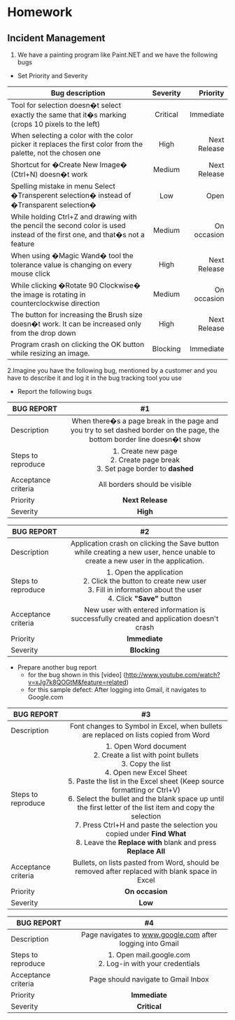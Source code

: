 # Homework
## Incident Management

1. We have a painting program like Paint.NET and we have the following bugs
*	Set Priority and Severity

| Bug description        | Severity           | Priority  |
| ------------- |:-------------:| -----:|
|Tool for selection doesn�t select exactly the same that it�s marking (crops 10 pixels to the left)      | Critical | Immediate |
| When selecting a color with the color picker it replaces the first color from the palette, not the chosen one     | High  | Next Release |
| Shortcut for �Create New Image� (Ctrl+N) doesn�t work |  Medium | Next Release  |
| Spelling mistake in menu Select �Transperent selection� instead of �Transparent selection�| Low  |  Open |
| While holding Ctrl+Z and drawing with the pencil the second color is used instead of the first one, and that�s not a feature| Medium  |  On occasion |
| When using �Magic Wand� tool the tolerance value is changing on every mouse click| High  | Next Release  |
| While clicking �Rotate 90 Clockwise� the image is rotating in counterclockwise direction| Medium  | On occasion  |
| The button for increasing the Brush size doesn�t work. It can be increased only from the drop down | High  | Next Release  |
| Program crash on clicking the OK button while resizing an image.| Blocking  |  Immediate 

2.Imagine you have the following bug, mentioned by a customer and you have to describe it and log it in the bug tracking tool you use
*	Report the following bugs

|BUG REPORT |   #1   |
| ------------- |:-------------:| 
|Description  |When there�s a page break in the page and you try to set dashed border on the page, the bottom border line doesn�t show|
|Steps to reproduce  |1. Create new page <br/> 2. Create page break <br/>3. Set page border to **dashed**|
|Acceptance criteria  |All borders should be visible|
|Priority |**Next Release**|
|Severity  |**High**|

|BUG REPORT |   #2   |
| ------------- |:-------------:| 
|Description  |Application crash on clicking the Save button while creating a new user, hence unable to create a new user in the application.|
|Steps to reproduce  |1. Open the application <br/> 2. Click the button to create new user <br/> 3. Fill in information about the user <br/> 4. Click **"Save"** button|
|Acceptance criteria  |New user with entered information is successfully created and application doesn't crash|
|Priority |**Immediate**|
|Severity  |**Blocking**|

* Prepare another bug report
	* for the bug shown in this [video] (http://www.youtube.com/watch?v=xJg7k8QOGtM&feature=related)
	* for this sample defect: After logging into Gmail, it navigates to Google.com

|BUG REPORT |   #3  |
| ------------- |:-------------:| 
|Description  |Font changes to Symbol in Excel, when bullets are replaced on lists copied from Word|
|Steps to reproduce  |1. Open Word document <br/> 2. Create a list with point bullets <br/> 3. Copy the list <br/> 4. Open new Excel Sheet<br/>5. Paste the list in the Excel sheet (Keep source formatting or Ctrl+V)<br/>6. Select the bullet and the blank space up until the first letter of the list item and copy the selection <br/>7. Press Ctrl+H and paste the selection you copied under **Find What**<br/>8. Leave the **Replace with** blank and press **Replace All**|
|Acceptance criteria  |Bullets, on lists pasted from Word, should be removed after replaced with blank space in Excel|
|Priority |**On occasion**|
|Severity  |**Low**|


|BUG REPORT |   #4  |
| ------------- |:-------------:| 
|Description  |Page navigates to www.google.com after logging into Gmail|
|Steps to reproduce  |1. Open mail.google.com <br/> 2. Log-in with your credentials <br/> 
|Acceptance criteria  |Page should navigate to Gmail Inbox|
|Priority |**Immediate**|
|Severity  |**Critical**|

